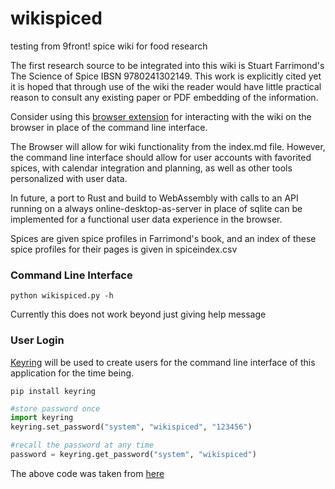 # wikispiced

testing from 9front!
spice wiki for food research

The first research source to be integrated into this wiki is Stuart Farrimond's The Science of Spice IBSN 9780241302149. This work is explicitly cited yet it is hoped that through use of the wiki the reader would have little practical reason to consult any existing paper or PDF embedding of the information.  

Consider using this [browser extension](https://github.com/simov/markdown-viewer) for interacting with the wiki on the browser in place of the command line interface.

The Browser will allow for wiki functionality from the index.md file. However, the command line interface should allow for user accounts with favorited spices, with calendar integration and planning, as well as other tools personalized with user data. 

In future, a port to Rust and build to WebAssembly with calls to an API running on a always online-desktop-as-server in place of sqlite can be implemented for a functional user data experience in the browser.

Spices are given spice profiles in Farrimond's book, and an index of these spice profiles for their pages is given in spiceindex.csv

### Command Line Interface

```
python wikispiced.py -h
```

Currently this does not work beyond just giving help message

### User Login

[Keyring](https://pypi.org/project/keyring/) will be used to create users for the command line interface of this application for the time being.

```
pip install keyring
```

```python
#store password once
import keyring
keyring.set_password("system", "wikispiced", "123456")

#recall the password at any time
password = keyring.get_password("system", "wikispiced")
```

The above code was taken from [here](https://swharden.com/blog/2021-05-15-python-credentials/)
